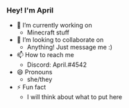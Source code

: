 ### Hey! I'm April

- 🔭 I’m currently working on
  - Minecraft stuff
- 👯 I’m looking to collaborate on
  - Anything! Just message me :)
- 📫 How to reach me
  - Discord: April.#4542
- 😄 Pronouns
  - she/they
- ⚡ Fun fact
  - I will think about what to put here
  
 <!--
- 🌱 I’m currently learning:
- 🤔 I’m looking for help with ...
- 💬 Ask me about ...
-->
